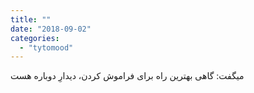 ```yaml
---
title: ""
date: "2018-09-02"
categories: 
  - "tytomood"
---
```


میگفت: گاهی بهترین راه برای فراموش کردن، دیدارِ دوباره هست

